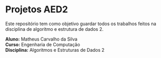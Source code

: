 # Projetos AED2

Este repositório tem como objetivo guardar todos os trabalhos feitos na disciplina de algoritmo e estrutura de dados 2.

**Aluno:** Matheus Carvalho da Silva  
**Curso:** Engenharia de Computação  
**Disciplina:** Algoritmos e Estruturas de Dados 2

